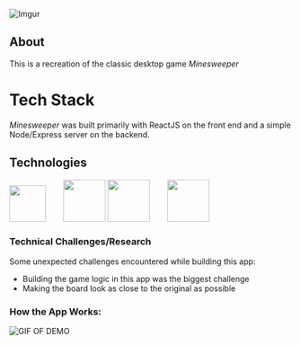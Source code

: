 ![Imgur](https://i.imgur.com/8SWV1OL.png)

## About

This is a recreation of the classic desktop game *Minesweeper*


# Tech Stack 
*Minesweeper* was built primarily with ReactJS on the front end and a simple Node/Express server on the backend.

## Technologies

<img src="https://lh3.googleusercontent.com/ZIHOUCCxFaB7NirPhEX4K8cyTPIMvxvdJxpuhjb_qJ_dk-z7qEgD8riaR0ODXzXQZYn23zHpFiwGzxTDT88FTLeUMoPqlIjyLKoL1am8MH5pCoJExjL8SUC8uaeeiAjvQB0_vym6" width="65"/>
<img src="http://blog.js-republic.com/wp-content/uploads/2016/11/logo-redux.png" width="75" style="padding-left: 27px;"/>
<img src="https://lh5.googleusercontent.com/rdAoVdYKOCnmtev6t7DJrEY7mG4iYsRPqeTH0Z-OrlsVmiea3q5SMtOGNSa7HzJcyxcIcelTacG5gPNgyBoIviiNcLbohQAicvpldcfM32Klb_ewouDRd67OtYhUAU1CEZB4rBqB" width="75" />
<img src="https://lh6.googleusercontent.com/tKlT8lGB2bTDqSilr_a2y8vaO-QBUdcUIYASnslf-RAKTxUEiEBq-_gTVBP0irIP1ZWNuSvp1fouOJrQBXUr0joVmBZzNyOec4jBpOyVogPZMOYhPH6YQwYOiLdZnfuaDnFel9rn" width="75" style="padding-left: 27px;"/>


### Technical Challenges/Research
Some unexpected challenges encountered while building this app:
- Building the game logic in this app was the biggest challenge
- Making the board look as close to the original as possible


### How the App Works:
![GIF OF DEMO](https://media.giphy.com/media/ehOvPmIiahTXmRumhX/giphy.gif)
